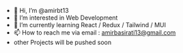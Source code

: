 - 👋 Hi, I’m @amirbt13
- 👀 I’m interested in Web Development
- 🌱 I’m currently learning React / Redux / Tailwind / MUI
- 📫 How to reach me via email : amirbasirati13@gmail.com
- other Projects will be pushed soon 

<!---
amirbt13/amirbt13 is a ✨ special ✨ repository because its `README.md` (this file) appears on your GitHub profile.
You can click the Preview link to take a look at your changes.
--->
